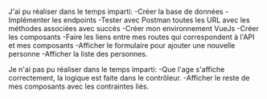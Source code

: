 J'ai pu réaliser dans le temps imparti:
 -Créer la base de données
 -Implémenter les endpoints
 -Tester avec Postman toutes les URL avec les méthodes associées avec succés
 -Créer mon environnement VueJs
 -Créer les composants
 -Faire les liens entre mes routes qui correspondent à l'API et mes composants
 -Afficher le formulaire pour ajouter une nouvelle personne
 -Afficher la liste des personnes.

 Je n'ai pas pu réaliser dans le temps imparti:
  -Que l'age s'affiche correctement, la logique est faite dans le contrôleur.
  -Afficher le reste de mes composants avec les contraintes liés.
